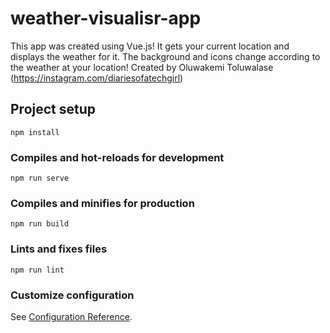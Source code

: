 # weather-visualisr-app

This app was created using Vue.js! It gets your current location and displays the weather for it. The background and icons change according to the weather at your location! Created by Oluwakemi Toluwalase (https://instagram.com/diariesofatechgirl)

## Project setup
```
npm install
```

### Compiles and hot-reloads for development
```
npm run serve
```

### Compiles and minifies for production
```
npm run build
```

### Lints and fixes files
```
npm run lint
```

### Customize configuration
See [Configuration Reference](https://cli.vuejs.org/config/).
